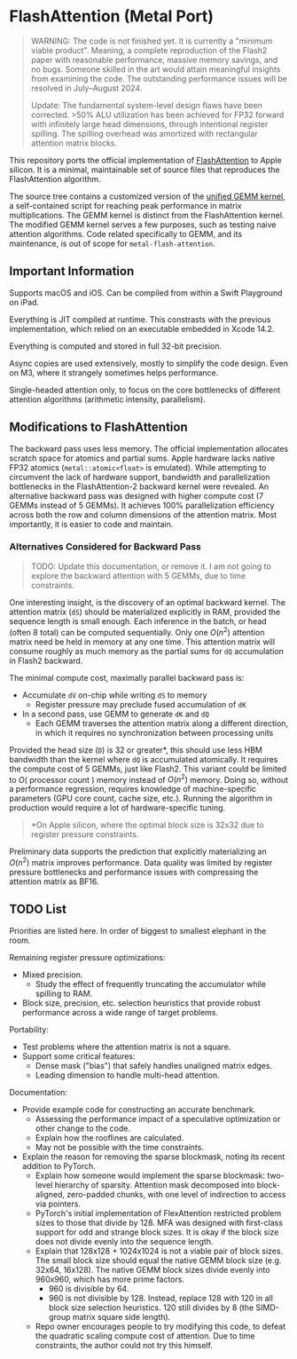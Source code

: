 # FlashAttention (Metal Port)

> WARNING: The code is not finished yet. It is currently a "minimum viable product". Meaning, a complete reproduction of the Flash2 paper with reasonable performance, massive memory savings, and no bugs. Someone skilled in the art would attain meaningful insights from examining the code. The outstanding performance issues will be resolved in July&ndash;August 2024.
>
> Update: The fundamental system-level design flaws have been corrected. >50% ALU utilization has been achieved for FP32 forward with infinitely large head dimensions, through intentional register spilling. The spilling overhead was amortized with rectangular attention matrix blocks.

This repository ports the official implementation of [FlashAttention](https://github.com/Dao-AILab/flash-attention) to Apple silicon. It is a minimal, maintainable set of source files that reproduces the FlashAttention algorithm.

The source tree contains a customized version of the [unified GEMM kernel](https://gist.github.com/philipturner/84f613a5cc745460a914d2c6ad226131), a self-contained script for reaching peak performance in matrix multiplications. The GEMM kernel is distinct from the FlashAttention kernel. The modified GEMM kernel serves a few purposes, such as testing naive attention algorithms. Code related specifically to GEMM, and its maintenance, is out of scope for `metal-flash-attention`.

## Important Information

Supports macOS and iOS. Can be compiled from within a Swift Playground on iPad.

Everything is JIT compiled at runtime. This constrasts with the previous implementation, which relied on an executable embedded in Xcode 14.2.

Everything is computed and stored in full 32-bit precision.

Async copies are used extensively, mostly to simplify the code design. Even on M3, where it strangely sometimes helps performance.

Single-headed attention only, to focus on the core bottlenecks of different attention algorithms (arithmetic intensity, parallelism).

## Modifications to FlashAttention

The backward pass uses less memory. The official implementation allocates scratch space for atomics and partial sums. Apple hardware lacks native FP32 atomics (`metal::atomic<float>` is emulated). While attempting to circumvent the lack of hardware support, bandwidth and parallelization bottlenecks in the FlashAttention-2 backward kernel were revealed. An alternative backward pass was designed with higher compute cost (7 GEMMs instead of 5 GEMMs). It achieves 100% parallelization efficiency across both the row and column dimensions of the attention matrix. Most importantly, it is easier to code and maintain.

### Alternatives Considered for Backward Pass

> TODO: Update this documentation, or remove it. I am not going to explore the backward attention with 5 GEMMs, due to time constraints.

One interesting insight, is the discovery of an optimal backward kernel. The attention matrix (`dS`) should be materialized explicitly in RAM, provided the sequence length is small enough. Each inference in the batch, or head (often 8 total) can be computed sequentially. Only one $O(n^2)$ attention matrix need be held in memory at any one time. This attention matrix will consume roughly as much memory as the partial sums for `dQ` accumulation in Flash2 backward.

The minimal compute cost, maximally parallel backward pass is:
- Accumulate `dV` on-chip while writing `dS` to memory
  - Register pressure may preclude fused accumulation of `dK`
- In a second pass, use GEMM to generate `dK` and `dQ`
  - Each GEMM traverses the attention matrix along a different direction, in which it requires no synchronization between processing units

Provided the head size (`D`) is 32 or greater\*, this should use less HBM bandwidth than the kernel where `dQ` is accumulated atomically. It requires the compute cost of 5 GEMMs, just like Flash2. This variant could be limited to $O($ processor count $)$ memory instead of $O(n^2)$ memory. Doing so, without a performance regression, requires knowledge of machine-specific parameters (GPU core count, cache size, etc.). Running the algorithm in production would require a lot of hardware-specific tuning.

> \*On Apple silicon, where the optimal block size is 32x32 due to register pressure constraints.

Preliminary data supports the prediction that explicitly materializing an $O(n^2)$ matrix improves performance. Data quality was limited by register pressure bottlenecks and performance issues with compressing the attention matrix as BF16.

## TODO List

Priorities are listed here. In order of biggest to smallest elephant in the room.

Remaining register pressure optimizations:
- Mixed precision.
  - Study the effect of frequently truncating the accumulator while spilling to RAM.
- Block size, precision, etc. selection heuristics that provide robust performance across a wide range of target problems.

Portability:
- Test problems where the attention matrix is not a square.
- Support some critical features:
  - Dense mask ("bias") that safely handles unaligned matrix edges.
  - Leading dimension to handle multi-head attention.

Documentation:
- Provide example code for constructing an accurate benchmark.
  - Assessing the performance impact of a speculative optimization or other change to the code.
  - Explain how the rooflines are calculated.
  - May not be possible with the time constraints.
- Explain the reason for removing the sparse blockmask, noting its recent addition to PyTorch.
  - Explain how someone would implement the sparse blockmask: two-level hierarchy of sparsity. Attention mask decomposed into block-aligned, zero-padded chunks, with one level of indirection to access via pointers.
  - PyTorch's initial implementation of FlexAttention restricted problem sizes to those that divide by 128. MFA was designed with first-class support for odd and strange block sizes. It is okay if the block size does not divide evenly into the sequence length.
  - Explain that 128x128 + 1024x1024 is not a viable pair of block sizes. The small block size should equal the native GEMM block size (e.g. 32x64, 16x128). The native GEMM block sizes divide evenly into 960x960, which has more prime factors.
    - 960 is divisible by 64.
    - 960 is not divisible by 128. Instead, replace 128 with 120 in all block size selection heuristics. 120 still divides by 8 (the SIMD-group matrix square side length).
  - Repo owner encourages people to try modifying this code, to defeat the quadratic scaling compute cost of attention. Due to time constraints, the author could not try this himself.
